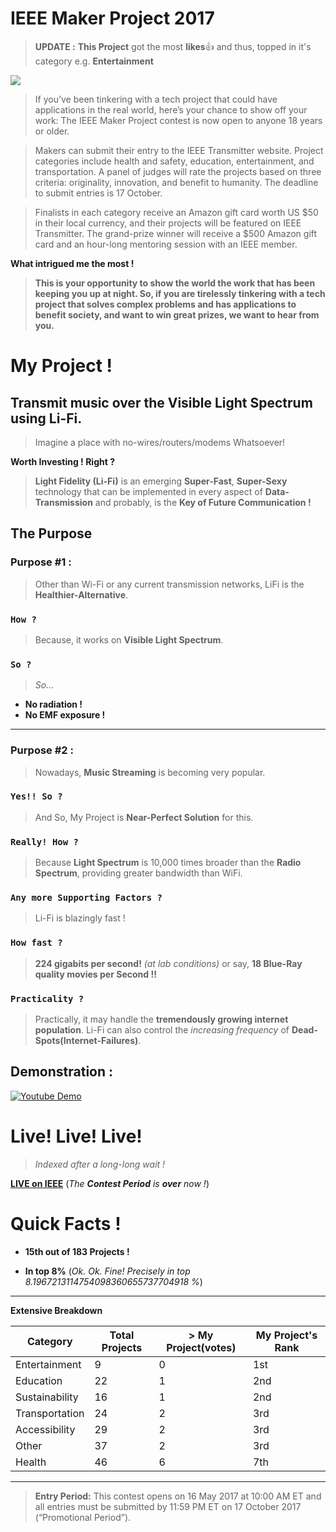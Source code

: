 # IEEE Maker Project 2017

> **UPDATE :** **This Project** got the most **likes**:+1: and thus, topped in it's category e.g. **Entertainment**


![](http://theinstitute.ieee.org/image/MTYyNzEz.jpeg)


> If you’ve been tinkering with a tech project that could have applications in the real world, here’s your chance to show off your work: The IEEE Maker Project contest is now open to anyone 18 years or older.

> Makers can submit their entry to the IEEE Transmitter website. Project categories include health and safety, education, entertainment, and transportation. A panel of judges will rate the projects based on three criteria: originality, innovation, and benefit to humanity. The deadline to submit entries is 17 October.

> Finalists in each category receive an Amazon gift card worth US $50 in their local currency, and their projects will be featured on IEEE Transmitter. The grand-prize winner will receive a $500 Amazon gift card and an hour-long mentoring session with an IEEE member.

**What intrigued me the most !**

> **This is your opportunity to show the world the work that has been keeping you up at night. So, if you are tirelessly tinkering with a tech project that solves complex problems and has applications to benefit society, and want to win great prizes, we want to hear from you.**

# My Project !

## Transmit music over the Visible Light Spectrum using Li-Fi.

> Imagine a place with no-wires/routers/modems Whatsoever!

**Worth Investing ! Right ?**

> **Light Fidelity (Li-Fi)** is an emerging **Super-Fast**, **Super-Sexy** technology that can be implemented in every aspect of **Data-Transmission** and probably, is the **Key of Future Communication !**

## The Purpose
### Purpose #1 :

> Other than Wi-Fi or any current transmission networks, LiFi is the **Healthier-Alternative**.

### `How ?`

> Because, it works on **Visible Light Spectrum**. 

### `So ?`

> *So...* 

* **No radiation !**
* **No EMF exposure !**

---

### Purpose #2 :

> Nowadays, **Music Streaming** is becoming very popular.

### `Yes!! So ?`

> And So, My Project is **Near-Perfect Solution** for this.

### `Really! How ?`

> Because **Light Spectrum** is 10,000 times broader than the **Radio Spectrum**, providing greater bandwidth than WiFi.

### `Any more Supporting Factors ?`

> Li-Fi is blazingly fast !

### `How fast ?`

> **224 gigabits per second!** *(at lab conditions)* or say, **18 Blue-Ray quality movies per Second !!**

###  `Practicality ?`

> Practically, it may handle the **tremendously growing internet population**. Li-Fi can also control the *increasing frequency* of **Dead-Spots(Internet-Failures)**.

## Demonstration :
[![Youtube Demo](https://img.youtube.com/vi/cRLjyrz-uKk/0.jpg)](https://www.youtube.com/watch?v=JOluPk97xYU "0x48piraj's Channel")


# Live! Live! Live!

> *Indexed after a long-long wait !*

[**LIVE on IEEE**](https://transmitter.ieee.org/makerproject/view/93538) (*The **Contest Period** is **over** now !*)
 

 
 
# Quick Facts !

* **15th out  of 183 Projects !**

* **In top 8%** (*Ok. Ok. Fine! Precisely in top 8.1967213114754098360655737704918 %*)

---

**Extensive Breakdown**

| Category        | Total Projects           | > My Project(votes)  | My Project's Rank |
| --- | --- | --- | --- |
| Entertainment      | 9 | 0 | 1st |
| Education | 22      |    1 | 2nd |
| Sustainability      | 16 | 1 | 2nd |
| Transportation      | 24      |   2 | 3rd |
| Accessibility | 29      |    2 | 3rd |
| Other | 37      |    2 | 3rd |
| Health      | 46      |   6 | 7th |

---

> **Entry Period:** This contest opens on 16 May 2017 at 10:00 AM ET and all entries must be submitted by 11:59 PM ET on 17 October 2017 (“Promotional Period”).




